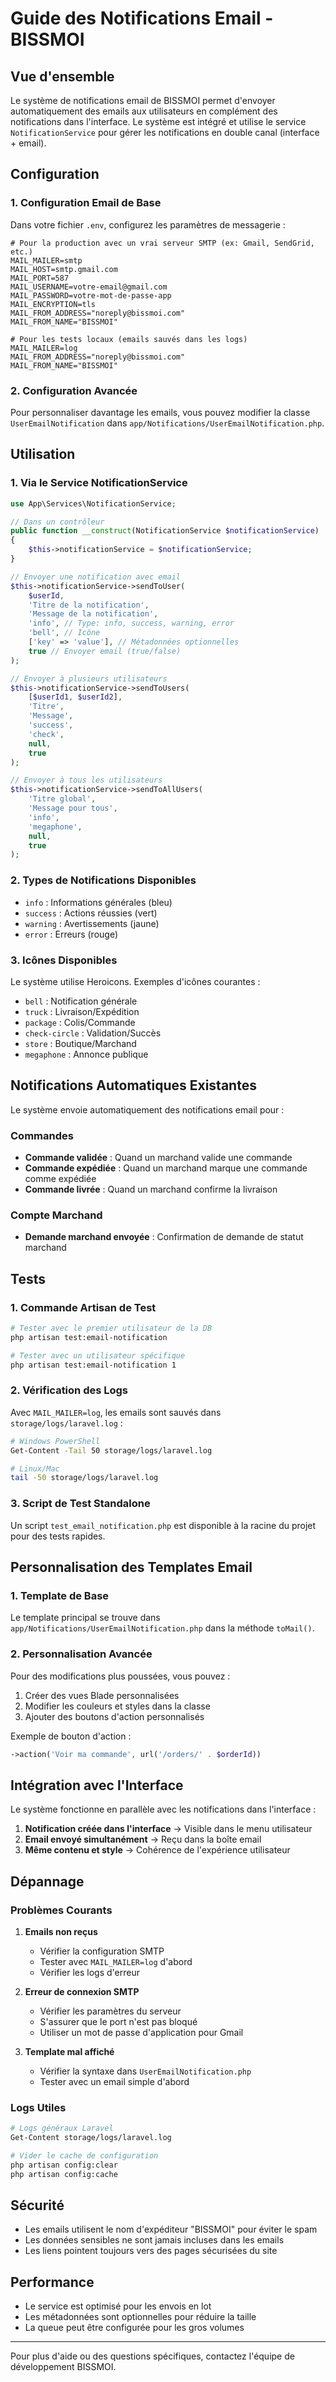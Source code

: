 # Guide des Notifications Email - BISSMOI

## Vue d'ensemble

Le système de notifications email de BISSMOI permet d'envoyer automatiquement des emails aux utilisateurs en complément des notifications dans l'interface. Le système est intégré et utilise le service `NotificationService` pour gérer les notifications en double canal (interface + email).

## Configuration

### 1. Configuration Email de Base

Dans votre fichier `.env`, configurez les paramètres de messagerie :

```env
# Pour la production avec un vrai serveur SMTP (ex: Gmail, SendGrid, etc.)
MAIL_MAILER=smtp
MAIL_HOST=smtp.gmail.com
MAIL_PORT=587
MAIL_USERNAME=votre-email@gmail.com
MAIL_PASSWORD=votre-mot-de-passe-app
MAIL_ENCRYPTION=tls
MAIL_FROM_ADDRESS="noreply@bissmoi.com"
MAIL_FROM_NAME="BISSMOI"

# Pour les tests locaux (emails sauvés dans les logs)
MAIL_MAILER=log
MAIL_FROM_ADDRESS="noreply@bissmoi.com"
MAIL_FROM_NAME="BISSMOI"
```

### 2. Configuration Avancée

Pour personnaliser davantage les emails, vous pouvez modifier la classe `UserEmailNotification` dans `app/Notifications/UserEmailNotification.php`.

## Utilisation

### 1. Via le Service NotificationService

```php
use App\Services\NotificationService;

// Dans un contrôleur
public function __construct(NotificationService $notificationService)
{
    $this->notificationService = $notificationService;
}

// Envoyer une notification avec email
$this->notificationService->sendToUser(
    $userId,
    'Titre de la notification',
    'Message de la notification',
    'info', // Type: info, success, warning, error
    'bell', // Icône
    ['key' => 'value'], // Métadonnées optionnelles
    true // Envoyer email (true/false)
);

// Envoyer à plusieurs utilisateurs
$this->notificationService->sendToUsers(
    [$userId1, $userId2],
    'Titre',
    'Message',
    'success',
    'check',
    null,
    true
);

// Envoyer à tous les utilisateurs
$this->notificationService->sendToAllUsers(
    'Titre global',
    'Message pour tous',
    'info',
    'megaphone',
    null,
    true
);
```

### 2. Types de Notifications Disponibles

- `info` : Informations générales (bleu)
- `success` : Actions réussies (vert)
- `warning` : Avertissements (jaune)
- `error` : Erreurs (rouge)

### 3. Icônes Disponibles

Le système utilise Heroicons. Exemples d'icônes courantes :
- `bell` : Notification générale
- `truck` : Livraison/Expédition
- `package` : Colis/Commande
- `check-circle` : Validation/Succès
- `store` : Boutique/Marchand
- `megaphone` : Annonce publique

## Notifications Automatiques Existantes

Le système envoie automatiquement des notifications email pour :

### Commandes
- **Commande validée** : Quand un marchand valide une commande
- **Commande expédiée** : Quand un marchand marque une commande comme expédiée  
- **Commande livrée** : Quand un marchand confirme la livraison

### Compte Marchand
- **Demande marchand envoyée** : Confirmation de demande de statut marchand

## Tests

### 1. Commande Artisan de Test

```bash
# Tester avec le premier utilisateur de la DB
php artisan test:email-notification

# Tester avec un utilisateur spécifique
php artisan test:email-notification 1
```

### 2. Vérification des Logs

Avec `MAIL_MAILER=log`, les emails sont sauvés dans `storage/logs/laravel.log` :

```bash
# Windows PowerShell
Get-Content -Tail 50 storage/logs/laravel.log

# Linux/Mac
tail -50 storage/logs/laravel.log
```

### 3. Script de Test Standalone

Un script `test_email_notification.php` est disponible à la racine du projet pour des tests rapides.

## Personnalisation des Templates Email

### 1. Template de Base

Le template principal se trouve dans `app/Notifications/UserEmailNotification.php` dans la méthode `toMail()`.

### 2. Personnalisation Avancée

Pour des modifications plus poussées, vous pouvez :

1. Créer des vues Blade personnalisées
2. Modifier les couleurs et styles dans la classe
3. Ajouter des boutons d'action personnalisés

Exemple de bouton d'action :
```php
->action('Voir ma commande', url('/orders/' . $orderId))
```

## Intégration avec l'Interface

Le système fonctionne en parallèle avec les notifications dans l'interface :

1. **Notification créée dans l'interface** → Visible dans le menu utilisateur
2. **Email envoyé simultanément** → Reçu dans la boîte email
3. **Même contenu et style** → Cohérence de l'expérience utilisateur

## Dépannage

### Problèmes Courants

1. **Emails non reçus**
   - Vérifier la configuration SMTP
   - Tester avec `MAIL_MAILER=log` d'abord
   - Vérifier les logs d'erreur

2. **Erreur de connexion SMTP**
   - Vérifier les paramètres du serveur
   - S'assurer que le port n'est pas bloqué
   - Utiliser un mot de passe d'application pour Gmail

3. **Template mal affiché**
   - Vérifier la syntaxe dans `UserEmailNotification.php`
   - Tester avec un email simple d'abord

### Logs Utiles

```bash
# Logs généraux Laravel
Get-Content storage/logs/laravel.log

# Vider le cache de configuration
php artisan config:clear
php artisan config:cache
```

## Sécurité

- Les emails utilisent le nom d'expéditeur "BISSMOI" pour éviter le spam
- Les données sensibles ne sont jamais incluses dans les emails
- Les liens pointent toujours vers des pages sécurisées du site

## Performance

- Le service est optimisé pour les envois en lot
- Les métadonnées sont optionnelles pour réduire la taille
- La queue peut être configurée pour les gros volumes

---

Pour plus d'aide ou des questions spécifiques, contactez l'équipe de développement BISSMOI.
